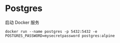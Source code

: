 # Postgres

启动 Docker 服务

```shell
docker run --name postgres -p 5432:5432 -e POSTGRES_PASSWORD=mysecretpassword postgres:alpine
```
